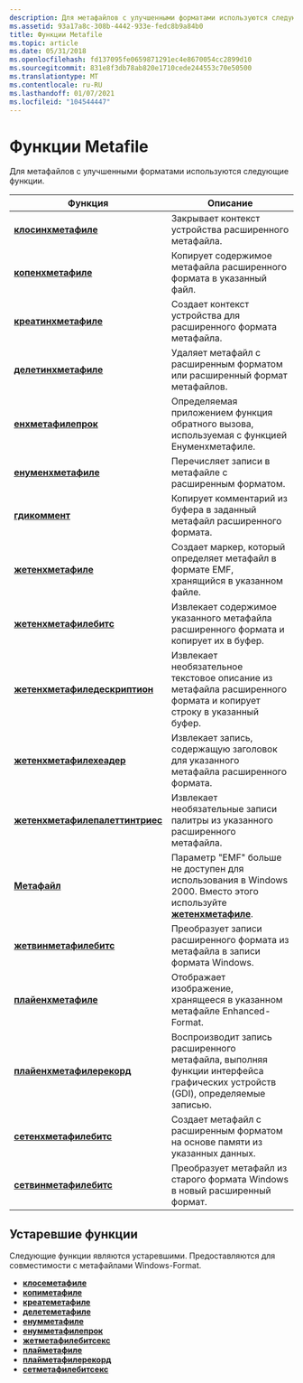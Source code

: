 ```yaml
---
description: Для метафайлов с улучшенными форматами используются следующие функции.
ms.assetid: 93a17a8c-308b-4442-933e-fedc8b9a84b0
title: Функции Metafile
ms.topic: article
ms.date: 05/31/2018
ms.openlocfilehash: fd137095fe0659871291ec4e8670054cc2899d10
ms.sourcegitcommit: 831e8f3db78ab820e1710cede244553c70e50500
ms.translationtype: MT
ms.contentlocale: ru-RU
ms.lasthandoff: 01/07/2021
ms.locfileid: "104544447"
---
```

# <a name="metafile-functions"></a>Функции Metafile

Для метафайлов с улучшенными форматами используются следующие функции.



| Функция                                                             | Описание                                                                                                            |
|----------------------------------------------------------------------|------------------------------------------------------------------------------------------------------------------------|
| [**клосинхметафиле**](/windows/desktop/api/Wingdi/nf-wingdi-closeenhmetafile)                         | Закрывает контекст устройства расширенного метафайла.                                                                            |
| [**копенхметафиле**](/windows/desktop/api/Wingdi/nf-wingdi-copyenhmetafilea)                           | Копирует содержимое метафайла расширенного формата в указанный файл.                                                |
| [**креатинхметафиле**](/windows/desktop/api/Wingdi/nf-wingdi-createenhmetafilea)                       | Создает контекст устройства для расширенного формата метафайла.                                                              |
| [**делетинхметафиле**](/windows/desktop/api/Wingdi/nf-wingdi-deleteenhmetafile)                       | Удаляет метафайл с расширенным форматом или расширенный формат метафайлов.                                             |
| [**енхметафилепрок**](/windows/win32/api/wingdi/nc-wingdi-enhmfenumproc)                           | Определяемая приложением функция обратного вызова, используемая с функцией Енуменхметафиле.                                       |
| [**енуменхметафиле**](/windows/desktop/api/Wingdi/nf-wingdi-enumenhmetafile)                           | Перечисляет записи в метафайле с расширенным форматом.                                                             |
| [**гдикоммент**](/windows/desktop/api/Wingdi/nf-wingdi-gdicomment)                                     | Копирует комментарий из буфера в заданный метафайл расширенного формата.                                              |
| [**жетенхметафиле**](/windows/desktop/api/WinGdi/nf-wingdi-getenhmetafilea)                             | Создает маркер, который определяет метафайл в формате EMF, хранящийся в указанном файле.                            |
| [**жетенхметафилебитс**](/windows/desktop/api/Wingdi/nf-wingdi-getenhmetafilebits)                     | Извлекает содержимое указанного метафайла расширенного формата и копирует их в буфер.                        |
| [**жетенхметафиледескриптион**](/windows/desktop/api/Wingdi/nf-wingdi-getenhmetafiledescriptiona)       | Извлекает необязательное текстовое описание из метафайла расширенного формата и копирует строку в указанный буфер. |
| [**жетенхметафилехеадер**](/windows/desktop/api/Wingdi/nf-wingdi-getenhmetafileheader)                 | Извлекает запись, содержащую заголовок для указанного метафайла расширенного формата.                                 |
| [**жетенхметафилепалеттинтриес**](/windows/desktop/api/Wingdi/nf-wingdi-getenhmetafilepaletteentries) | Извлекает необязательные записи палитры из указанного расширенного метафайла.                                               |
| [**Метафайл**](/windows/desktop/api/Wingdi/nf-wingdi-getmetafilea)                                   | Параметр "EMF" больше не доступен для использования в Windows 2000. Вместо этого используйте [**жетенхметафиле**](/windows/desktop/api/WinGdi/nf-wingdi-getenhmetafilea).  |
| [**жетвинметафилебитс**](/windows/desktop/api/Wingdi/nf-wingdi-getwinmetafilebits)                     | Преобразует записи расширенного формата из метафайла в записи формата Windows.                                      |
| [**плайенхметафиле**](/windows/desktop/api/Wingdi/nf-wingdi-playenhmetafile)                           | Отображает изображение, хранящееся в указанном метафайле Enhanced-Format.                                                 |
| [**плайенхметафилерекорд**](/windows/desktop/api/Wingdi/nf-wingdi-playenhmetafilerecord)               | Воспроизводит запись расширенного метафайла, выполняя функции интерфейса графических устройств (GDI), определяемые записью. |
| [**сетенхметафилебитс**](/windows/desktop/api/Wingdi/nf-wingdi-setenhmetafilebits)                     | Создает метафайл с расширенным форматом на основе памяти из указанных данных.                                               |
| [**сетвинметафилебитс**](/windows/desktop/api/Wingdi/nf-wingdi-setwinmetafilebits)                     | Преобразует метафайл из старого формата Windows в новый расширенный формат.                                          |



 

## <a name="obsolete-functions"></a>Устаревшие функции

Следующие функции являются устаревшими. Предоставляются для совместимости с метафайлами Windows-Format.

-   [**клосеметафиле**](/windows/desktop/api/Wingdi/nf-wingdi-closemetafile)
-   [**копиметафиле**](/windows/desktop/api/Wingdi/nf-wingdi-copymetafilea)
-   [**креатеметафиле**](/windows/desktop/api/Wingdi/nf-wingdi-createmetafilea)
-   [**делетеметафиле**](/windows/desktop/api/Wingdi/nf-wingdi-deletemetafile)
-   [**енумметафиле**](/windows/desktop/api/Wingdi/nf-wingdi-enummetafile)
-   [**енумметафилепрок**](/windows/win32/api/wingdi/nc-wingdi-mfenumproc)
-   [**жетметафилебитсекс**](/windows/desktop/api/Wingdi/nf-wingdi-getmetafilebitsex)
-   [**плайметафиле**](/windows/desktop/api/Wingdi/nf-wingdi-playmetafile)
-   [**плайметафилерекорд**](/windows/desktop/api/Wingdi/nf-wingdi-playmetafilerecord)
-   [**сетметафилебитсекс**](/windows/desktop/api/Wingdi/nf-wingdi-setmetafilebitsex)

 

 
